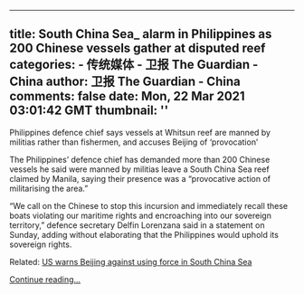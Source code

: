
---
title: South China Sea_ alarm in Philippines as 200 Chinese vessels gather at disputed reef
categories: 
    - 传统媒体
    - 卫报 The Guardian - China
author: 卫报 The Guardian - China
comments: false
date: Mon, 22 Mar 2021 03:01:42 GMT
thumbnail: ''
---

<div>   
<p>Philippines defence chief says vessels at Whitsun reef are manned by militias rather than fishermen, and accuses Beijing of ‘provocation’ </p><p>The Philippines’ defence chief has demanded more than 200 Chinese vessels he said were manned by militias leave a South China Sea reef claimed by Manila, saying their presence was a “provocative action of militarising the area.”</p><p>“We call on the Chinese to stop this incursion and immediately recall these boats violating our maritime rights and encroaching into our sovereign territory,” defence secretary Delfin Lorenzana said in a statement on Sunday, adding without elaborating that the Philippines would uphold its sovereign rights.</p><p> <span>Related: </span><a href="https://www.theguardian.com/world/2021/feb/20/us-warns-beijing-against-using-force-in-south-china-sea">US warns Beijing against using force in South China Sea</a> </p> <a href="https://www.theguardian.com/world/2021/mar/22/south-china-sea-philippines-200-chinese-vessels-whitsun-reef">Continue reading...</a>  
</div>
            